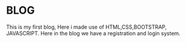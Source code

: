 # BLOG
This is my first blog, Here i made use of HTML,CSS,BOOTSTRAP, JAVASCRIPT.
Here in the blog we have a registration and login system.
